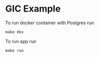 # GIC Example

To run docker container with Postgres run

```shell
make dev
```

To run app run

```shell
make run
```
